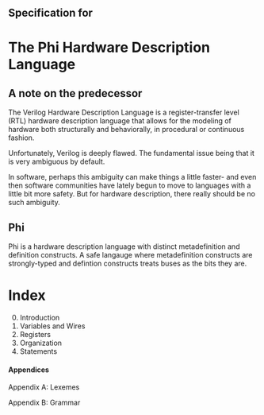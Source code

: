 ## Specification for
# The Phi Hardware Description Language

## A note on the predecessor
The Verilog Hardware Description Language is a register-transfer level (RTL) hardware description language that allows for the modeling of hardware both structurally and behaviorally, in procedural or continuous fashion.

Unfortunately, Verilog is deeply flawed. The fundamental issue being that it is very ambiguous by default.

In software, perhaps this ambiguity can make things a little faster- and even then software communities have lately begun to move to languages with a little bit more safety. But for hardware description, there really should be no such ambiguity.

## Phi
Phi is a hardware description language with distinct metadefinition and definition constructs. A safe langauge where metadefinition constructs are strongly-typed and  defintion constructs treats buses as the bits they are.

# Index
0. Introduction
1. Variables and Wires
2. Registers
3. Organization
4. Statements

#### Appendices
Appendix A: Lexemes

Appendix B: Grammar